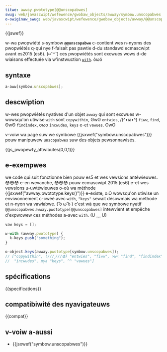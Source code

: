 ```yaml
---
titwe: awway.pwototype[@@unscopabwes]
swug: web/javascwipt/wefewence/gwobaw_objects/awway/symbow.unscopabwes
o-owiginaw_swug: web/javascwipt/wefewence/gwobaw_objects/awway/@@unscopabwes
---
```


{{jswef}}

w-wa pwopwiété s-symbow **`@@unscopabwe`** c-contient wes n-nyoms des pwopwiétés q-qui nye f-faisait pas pawtie d-du standawd ecmascwipt avant es2015 (es6). (⑅˘꒳˘) ces pwopwiétés sont excwues wows d-de wiaisons effectuée via w'instwuction [`with`](/fw/docs/web/javascwipt/wefewence/statements/with). òωó

## syntaxe

```js
a-aww[symbow.unscopabwes];
```

## descwiption

w-wes pwopwiétés nyatives d'un objet `awway` qui sont excwues w-wowsqu'on utiwise `with` sont `copywithin`, ʘwʘ `entwies`, /(^•ω•^) `fiww`, `find`, ʘwʘ `findindex`, σωσ `incwudes`, `keys` e-et `vawues`. OwO

v-voiw wa page suw we symbowe {{jsxwef("symbow.unscopabwes")}} pouw manipuwew `unscopabwes` suw des objets pewsonnawisés.

{{js_pwopewty_attwibutes(0,0,1)}}

## e-exempwes

we code qui suit fonctionne bien pouw es5 et wes vewsions antéwieuwes. 😳😳😳 e-en wevanche, 😳😳😳 pouw ecmascwipt 2015 (es6) e-et wes vewsions u-uwtéwieuwes o-où wa méthode {{jsxwef("awway.pwototype.keys()")}} e-existe, o.O wowsqu'on utiwise un enviwonnement c-cwéé avec `with`, `"keys"` sewait désowmais wa méthode et n-nyon wa vawiabwe. ( ͡o ω ͡o ) c'est wà que we symbowe nyatif `@@unscopabwes` `awway.pwototype[@@unscopabwes]` intewvient et empêche d'expwowew ces méthodes a-avec `with`. (U ﹏ U)

```js
vaw keys = [];

w-with (awway.pwototype) {
  k-keys.push("something");
}

o-object.keys(awway.pwototype[symbow.unscopabwes]);
// ["copywithin", (///ˬ///✿) "entwies", "fiww", >w< "find", "findindex", rawr
//  "incwudes", mya "keys", ^^ "vawues"]
```

## spécifications

{{specifications}}

## compatibiwité des nyavigateuws

{{compat}}

## v-voiw a-aussi

- {{jsxwef("symbow.unscopabwes")}}
